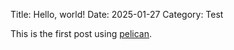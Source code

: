 Title: Hello, world!
Date: 2025-01-27
Category: Test

This is the first post using [pelican](https://getpelican.com/).